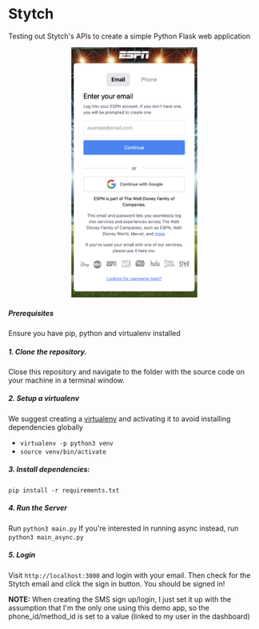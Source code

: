 # Stytch

Testing out Stytch's APIs to create a simple Python Flask web application

<p align="center">
  <img src="./Stytch_Python_Exercise/static/images/screenshot.png" height="500">
</p>

##### Prerequisites

Ensure you have pip, python and virtualenv installed

##### 1. Clone the repository.

Close this repository and navigate to the folder with the source code on your machine in a terminal window.

##### 2. Setup a virtualenv

We suggest creating a [virtualenv](https://docs.python.org/3/library/venv.html) and activating it to avoid installing dependencies globally

- `virtualenv -p python3 venv`
- `source venv/bin/activate`

##### 3. Install dependencies:

`pip install -r requirements.txt`

##### 4. Run the Server

Run `python3 main.py`
If you're interested in running async instead, run `python3 main_async.py`

##### 5. Login

Visit `http://localhost:3000` and login with your email.
Then check for the Stytch email and click the sign in button.
You should be signed in!

**NOTE:** When creating the SMS sign up/login, I just set it up with the assumption that I'm the only one using this demo app, so the phone_id/method_id is set to a value (linked to my user in the dashboard)
